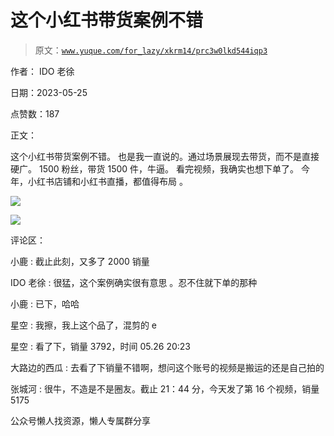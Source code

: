 # 这个小红书带货案例不错

> 原文：[`www.yuque.com/for_lazy/xkrm14/prc3w0lkd544iqp3`](https://www.yuque.com/for_lazy/xkrm14/prc3w0lkd544iqp3)

作者： IDO 老徐

日期：2023-05-25

点赞数：187

正文：

这个小红书带货案例不错。 也是我一直说的。通过场景展现去带货，而不是直接硬广。 1500 粉丝，带货 1500 件，牛逼。 看完视频，我确实也想下单了。 今年，小红书店铺和小红书直播，都值得布局 。

![](img/5cc4ed68167c962d15583f836318e7f2.png)

![](img/5e1f183948cea4b7c95f4afe9b58ee53.png)

评论区：

小鹿 : 截止此刻，又多了 2000 销量

IDO 老徐 : 很猛，这个案例确实很有意思 。忍不住就下单的那种

小鹿 : 已下，哈哈

星空 : 我擦，我上这个品了，混剪的 e

星空 : 看了下，销量 3792，时间 05.26 20:23

大路边的西瓜 : 去看了下销量不错啊，想问这个账号的视频是搬运的还是自己拍的

张城河 : 很牛，不造是不是圈友。截止 21：44 分，今天发了第 16 个视频，销量 5175

公众号懒人找资源，懒人专属群分享

